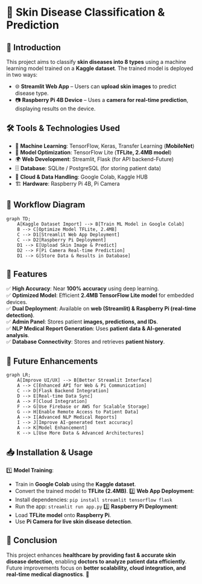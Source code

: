 # 🌟 Skin Disease Classification & Prediction

## 🏥 Introduction
This project aims to classify **skin diseases into 8 types** using a machine learning model trained on a **Kaggle dataset**. The trained model is deployed in two ways:
- 🌐 **Streamlit Web App** – Users can **upload skin images** to predict disease type.
- 📷 **Raspberry Pi 4B Device** – Uses a **camera for real-time prediction**, displaying results on the device.

## 🛠️ Tools & Technologies Used
- 🤖 **Machine Learning**: TensorFlow, Keras, Transfer Learning (**MobileNet**)
- 🔧 **Model Optimization**: TensorFlow Lite (**TFLite, 2.4MB model**)
- 🌍 **Web Development**: Streamlit, Flask (for API backend-Future)
- 🗄️ **Database**: SQLite / PostgreSQL (for storing patient data)
- 📡 **Cloud & Data Handling**: Google Colab, Kaggle HUB
- 🏗 **Hardware**: Raspberry Pi 4B, Pi Camera


## 📌 Workflow Diagram
```mermaid
graph TD;
    A[Kaggle Dataset Import] --> B[Train ML Model in Google Colab]
    B --> C[Optimize Model TFLite, 2.4MB]
    C --> D1[Streamlit Web App Deployment]
    C --> D2[Raspberry Pi Deployment]
    D1 --> E[Upload Skin Image & Predict]
    D2 --> F[Pi Camera Real-time Prediction]
    D1 --> G[Store Data & Results in Database]
```

## 🚀 Features
✅ **High Accuracy**: Near **100% accuracy** using deep learning.  
✅ **Optimized Model**: Efficient **2.4MB TensorFlow Lite model** for embedded devices.  
✅ **Dual Deployment**: Available on **web (Streamlit) & Raspberry Pi (real-time detection)**.  
✅ **Admin Panel**: Stores patient **images, predictions, and IDs**.  
✅ **NLP Medical Report Generation**: Uses **patient data & AI-generated analysis**.  
✅ **Database Connectivity**: Stores and retrieves **patient history**.  

## 🔮 Future Enhancements
```mermaid
graph LR;
    A[Improve UI/UX] --> B[Better Streamlit Interface]
    A --> C[Enhanced API for Web & Pi Communication]
    C --> D[Flask Backend Integration]
    D --> E[Real-time Data Sync]
    A --> F[Cloud Integration]
    F --> G[Use Firebase or AWS for Scalable Storage]
    G --> H[Enable Remote Access to Patient Data]
    A --> I[Advanced NLP Medical Reports]
    I --> J[Improve AI-generated text accuracy]
    A --> K[Model Enhancement]
    K --> L[Use More Data & Advanced Architectures]
```

## 📥 Installation & Usage
1️⃣ **Model Training**: 
   - Train in **Google Colab** using the **Kaggle dataset**.
   - Convert the trained model to **TFLite (2.4MB)**.
2️⃣ **Web App Deployment**:
   - Install dependencies: `pip install streamlit tensorflow flask`
   - Run the app: `streamlit run app.py`
3️⃣ **Raspberry Pi Deployment**:
   - Load **TFLite model** onto **Raspberry Pi**.
   - Use **Pi Camera for live skin disease detection**.


## 🎯 Conclusion
This project enhances **healthcare by providing fast & accurate skin disease detection**, enabling **doctors to analyze patient data efficiently**. Future improvements focus on **better scalability, cloud integration, and real-time medical diagnostics**. 🚀

